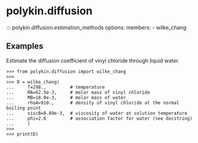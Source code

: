 
# polykin.diffusion

::: polykin.diffusion.estimation_methods
    options:
        members:
            - wilke_chang

## Examples

Estimate the diffusion coefficient of vinyl chloride through liquid water.

```pycon exec="on" source="console"
>>> from polykin.diffusion import wilke_chang
>>>
>>> D = wilke_chang(
...     T=298.,         # temperature
...     MA=62.5e-3,     # molar mass of vinyl chloride
...     MB=18.0e-3,     # molar mass of water
...     rhoA=910.,      # density of vinyl chloride at the normal boiling point
...     viscB=0.89e-3,  # viscosity of water at solution temperature
...     phi=2.6         # association factor for water (see docstring)
...     )
>>>
>>> print(D)
```
